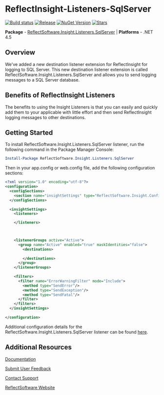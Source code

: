 # ReflectInsight-Listeners-SqlServer

[![Build status](https://ci.appveyor.com/api/projects/status/github/reflectsoftware/reflectinsight-listeners-SqlServer?svg=true)](https://ci.appveyor.com/project/reflectsoftware/reflectinsight-listeners-SqlServer)
[![Release](https://img.shields.io/github/release/reflectsoftware/reflectinsight-listeners-SqlServer.svg)](https://github.com/reflectsoftware/reflectinsight-listeners-SqlServer/releases/latest)
[![NuGet Version](http://img.shields.io/nuget/v/reflectsoftware.insight.listeners.SqlServer.svg?style=flat)](http://www.nuget.org/packages/ReflectSoftware.Insight.Listeners.SqlServer/)
[![Stars](https://img.shields.io/github/stars/reflectsoftware/reflectinsight-listeners-SqlServer.svg)](https://github.com/reflectsoftware/reflectinsight-listeners-SqlServer/stargazers)

**Package** - [ReflectSoftware.Insight.Listeners.SqlServer](http://www.nuget.org/packages/ReflectSoftware.Insight.Listeners.SqlServer/) | **Platforms** - .NET 4.5

## Overview ##

We've added a new destination listener extension for ReflectInsight for logging to SQL Server. This new destination listener extension is called ReflectSoftware.Insight.Listeners.SqlServer and allows you to send logging messages to a SQL Server database.

## Benefits of ReflectInsight Listeners ##

The benefits to using the Insight Listeners is that you can easily and quickly add them to your applicable with little effort and then send ReflectInsight logging messages to other destinations.

## Getting Started

To install ReflectSoftware.Insight.Listeners.SqlServer listener, run the following command in the Package Manager Console:

```powershell
Install-Package ReflectSoftware.Insight.Listeners.SqlServer
```
Then in your app.config or web.config file, add the following configuration sections:

```xml
<?xml version="1.0" encoding="utf-8"?>
<configuration>
  <configSections>        
    <section name="insightSettings" type="ReflectSoftware.Insight.ConfigurationHandler,ReflectSoftware.Insight"/>
  </configSections>
	
  <insightSettings>
    <listeners>

    </listeners>

    

    <listenerGroups active="Active">
      <group name="Active" enabled="true" maskIdentities="false">
        <destinations>
          
        </destinations>
      </group>
    </listenerGroups>
    
    <filters>
      <filter name="ErrorWarningFilter" mode="Include">
        <method type="SendError"/>
        <method type="SendException"/>
        <method type="SendFatal"/>
      </filter>
    </filters>
  </insightSettings>
	
</configuration>
```

Additional configuration details for the ReflectSoftware.Insight.Listeners.SqlServer listener can be found [here](https://reflectsoftware.atlassian.net/wiki/display/RI5/SQL+Server+Listener).

## Additional Resources

[Documentation](https://reflectsoftware.atlassian.net/wiki/display/RI5/ReflectInsight+5+documentation)

[Submit User Feedback](http://reflectsoftware.uservoice.com/forums/158277-reflectinsight-feedback)

[Contact Support](support@reflectsoftware.com)

[ReflectSoftware Website](http://reflectsoftware.com)
